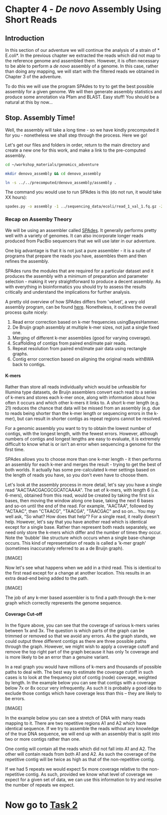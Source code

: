 # Chapter 4 ​-  *De novo* Assembly Using Short Reads

## Introduction
In this section of our adventure we will continue the analysis of a strain of ​* E.coli*. In the previous chapter we extracted the reads which did not map to the reference genome and assembled them. However, it is often necessary to be able to perform a *de novo* assembly of a genome. In this case, rather than doing any mapping, we will start with the filtered reads we obtained in Chapter 3 of the adventure.

To do this we will use the program SPAdes to try to get the best possible assembly for a given genome. We will then generate assembly statistics and produce some annotation via Pfam and BLAST. Easy stuff! You should be a natural at this by now...

## Stop. Assembly Time!

Well, the assembly will take a long time - so we have kindly precomputed it for you - nonetheless we shall step through the process. Here we go!

Let's get our files and folders in order, return to the main directory and create a new one for this work, and make a link to the pre-computed assembly.
```bash
cd ~/workshop_materials/genomics_adventure

mkdir denovo_assembly && cd denovo_assembly

ln -s ../../precomputed/denovo_assembly/assembly .
```

The command you would use to run SPAdes is this (do not run, it would take XX hours):
```bash
spades.py -o assembly -1 ../sequencing_data/ecoli/read_1_val_1.fq.gz -2 ../sequencing_data/ecoli/read_2_val_2.fq.gz
```

### Recap on Assemby Theory
We will be using an assembler called [SPAdes](https://www.ncbi.nlm.nih.gov/pmc/articles/PMC3342519/). It generally performs pretty well with a variety of genomes. It can also incorporate longer reads produced from PacBio sequencers that we will use later in our adventure.

One big advantage is that it is not just a pure assembler - it is a suite of programs that prepare the reads you have, assembles them and then refines the assembly.

SPAdes runs the modules that are required for a particular dataset and it produces the assembly with a minimum of preparation and parameter selection - making it very straightforward to produce a decent assembly. As with everything in bioinformatics you should try to assess the results critically and understand the implications for further analysis.

A pretty old overview of how SPAdes differs from 'velvet', a very old assembly program, can be found [here](http://thegenomefactory.blogspot.co.uk/2013/08/how-spades-differs-from-velvet.html). Nonetheless, it outlines the overall process quite nicely:

1. Read error correction based on k-mer frequencies using ​BayesHammer.
2. De Bruijn graph assembly at ​multiple ​k-mer sizes, not just a single fixed one.
3. Merging of different k-mer assemblies (good for varying coverage).
4. Scaffolding of contigs from paired end/mate pair reads.
5. Repeat resolution from paired end/mate pair data using rectangle graphs.
6. Contig error correction based on aligning the original reads with ​BWA​ back to contigs.

#### K-mers
Rather than store all reads individually which would be unfeasible for Illumina type datasets, de Bruijn assemblers convert each read to a series of k-mers and stores each k-mer once, along with information about how often it occurs and which other k-mers it links to. A short k-mer length (e.g. 21) reduces the chance that data will be missed from an assembly (e.g. due to reads being shorter than the k-mer length or sequencing errors in the k-mer), but can result in shorter contigs as repeat regions cannot be resolved.

For a genomic assembly you want to try to obtain the lowest number of contigs, with the longest length, with the fewest errors. However, although numbers of contigs and longest lengths are easy to evaluate, it is extremely difficult to know what is or isn't an error when sequencing a genome for the first time.

SPAdes allows you to choose more than one k-mer length - it then performs an assembly for each k-mer and merges the result - trying to get the best of both worlds. It actually has some pre-calculated k-mer settings based on the length of reads you have, so you don't even have to choose them.

Let's look at the assembly process in more detail, let's say you have a single read "AACTAACGACGCGCATCAAAA". The set of k-mers, with length 6 (i.e. 6-mers), obtained from this read, would be created by taking the first six bases, then moving the window along one base, taking the next 6 bases and so-on until the end of the read. For example, "AACTAA", followed by "ACTAAC", then "CTAACG", "TAACGA", "TAACGAC" and so on... You may well ask, “So what? How does that help”? For a single read, it really doesn't help. However, let's say that you have another read which is identical except for a single base. Rather than represent both reads separately, we need only store the k-mers which differ and the number of times they occur. Note the 'bubble' like structure which occurs when a single base-change occurs. This kind of representation of reads is called a 'k-mer graph' (sometimes inaccurately referred to as a de Bruijn graph).

[IMAGE]

Now let's see what happens when we add in a third read. This is identical to the first read except for a change at another location. This results in an extra dead-end being added to the path.

[IMAGE]

The job of any k-mer based assembler is to find a path through the k-mer graph which correctly represents the genome sequence.

#### Coverage Cut-off
In the figure above, you can see that the coverage of various k-mers varies between 1x and 3x. The question is which parts of the graph can be trimmed or removed so that we avoid any errors. As the graph stands, we could output three different contigs as there are three possible paths through the graph. However, we might wish to apply a coverage cutoff and remove the top right part of the graph because it has only 1x coverage and is more likely to be an error than a genuine variant.

In a real graph you would have millions of k-mers and thousands of possible paths to deal with. The best way to estimate the coverage cutoff in such cases is to look at the frequency plot of contig (node) coverage, weighted by length. In the example below you can see that contigs with a coverage below 7x or 8x occur very infrequently. As such it is probably a good idea to exclude those contigs which have coverage less than this – they are likely to be errors.

[IMAGE]

In the example below you can see a stretch of DNA with many reads mapping to it. There are two repetitive regions A1 and A2 which have identical sequence. If we try to assemble the reads without any knowledge of the true DNA sequence, we will end up with an assembly that is split into two or more contigs rather than one.

One contig will contain all the reads which did not fall into A1 and A2. The other will contain reads from both A1 and A2. As such the coverage of the repetitive contig will be twice as high as that of the non-repetitive contig.

If we had 5 repeats we would expect 5x more coverage relative to the non-repetitive contig. As such, provided we know what level of coverage we expect for a given set of data, we can use this information to try and resolve the number of repeats we expect.

# Now go to [Task 2](https://github.com/guyleonard/genomics_adventure/blob/release/chapter_4/task_2.md)
